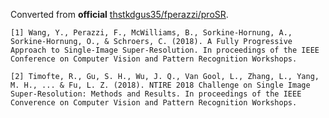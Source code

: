 Converted from **official** [thstkdgus35/fperazzi/proSR](https://github.com/fperazzi/proSR/tree/240df4c8cd66a160e743033655c27769c1e91347).

```
[1] Wang, Y., Perazzi, F., McWilliams, B., Sorkine-Hornung, A., Sorkine-Hornung, O., & Schroers, C. (2018). A Fully Progressive Approach to Single-Image Super-Resolution. In proceedings of the IEEE Conference on Computer Vision and Pattern Recognition Workshops.

[2] Timofte, R., Gu, S. H., Wu, J. Q., Van Gool, L., Zhang, L., Yang, M. H., ... & Fu, L. Z. (2018). NTIRE 2018 Challenge on Single Image Super-Resolution: Methods and Results. In proceedings of the IEEE Converence on Computer Vision and Pattern Recognition Workshops.
```

